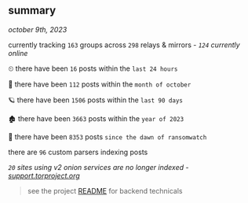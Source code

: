 
## summary
_october 9th, 2023_

currently tracking `163` groups across `298` relays & mirrors - _`124` currently online_

⏲ there have been `16` posts within the `last 24 hours`

🦈 there have been `112` posts within the `month of october`

🪐 there have been `1506` posts within the `last 90 days`

🏚 there have been `3663` posts within the `year of 2023`

🦕 there have been `8353` posts `since the dawn of ransomwatch`

there are `96` custom parsers indexing posts

_`20` sites using v2 onion services are no longer indexed - [support.torproject.org](https://support.torproject.org/onionservices/v2-deprecation/)_

> see the project [README](https://github.com/joshhighet/ransomwatch#ransomwatch--) for backend technicals
